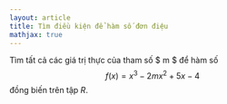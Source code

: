```yaml
---
layout: article
title: Tìm điều kiện để hàm số đơn điệu
mathjax: true
---
```

Tìm tất cả các giá trị thực của tham số $ m $ để hàm số
$$ f(x)=x^3-2mx^2+5x-4$$ đồng biến trên tập $R$.